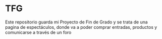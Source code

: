 # TFG
Este repositorio guarda mi Proyecto de Fin de Grado y se trata de una pagina de espectáculos, donde va a poder comprar entradas, productos y comunicarse a través de un foro
